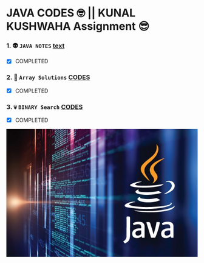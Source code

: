 # JAVA CODES  :nerd_face: || **KUNAL KUSHWAHA Assignment** :sunglasses:
### 1.   	:alien:   `JAVA NOTES` [text](https://github.com/Shivankur25/Java-LeetCodes/tree/main/javanotes)	
 - [x] COMPLETED
### 2.  :robot:    `Array Solutions` [CODES](https://github.com/Shivankur25/Java-LeetCodes/tree/main/arraycodes)
- [x] COMPLETED 
### 3.  	:skull:   `BINARY Search` [CODES](https://github.com/Shivankur25/Java-LeetCodes/tree/main/binarySearch)
- [x] COMPLETED
 
![JAVA IMAGE](https://github.com/Shivankur25/Java-LeetCodes/blob/main/javanotes/WhatsApp%20Image%202022-08-23%20at%2011.36.29%20PM.jpeg)

